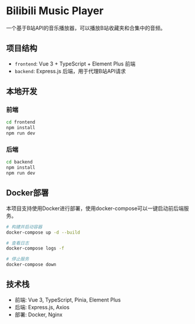 # Bilibili Music Player

一个基于B站API的音乐播放器，可以播放B站收藏夹和合集中的音频。

## 项目结构

- `frontend`: Vue 3 + TypeScript + Element Plus 前端
- `backend`: Express.js 后端，用于代理B站API请求

## 本地开发

### 前端

```bash
cd frontend
npm install
npm run dev
```

### 后端

```bash
cd backend
npm install
npm run dev
```

## Docker部署

本项目支持使用Docker进行部署，使用docker-compose可以一键启动前后端服务。

```bash
# 构建并启动容器
docker-compose up -d --build

# 查看日志
docker-compose logs -f

# 停止服务
docker-compose down
```

## 技术栈

- 前端: Vue 3, TypeScript, Pinia, Element Plus
- 后端: Express.js, Axios
- 部署: Docker, Nginx


